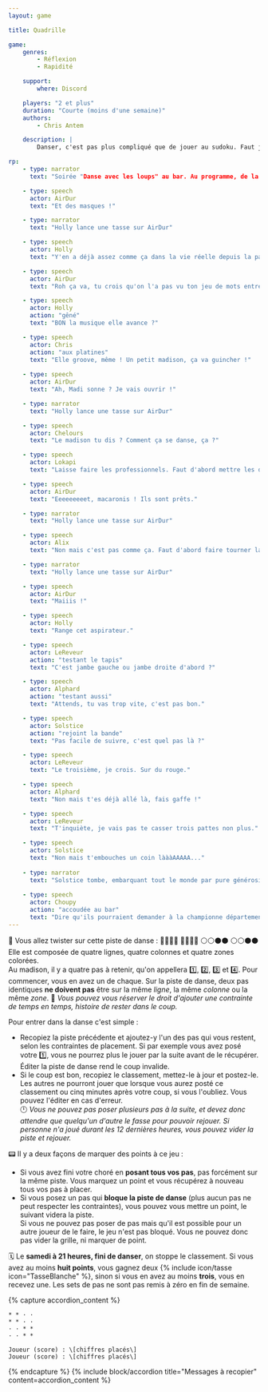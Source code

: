```yaml
---
layout: game

title: Quadrille

game:
    genres:
        - Réflexion
        - Rapidité

    support:
        where: Discord

    players: "2 et plus"
    duration: "Courte (moins d'une semaine)"
    authors:
        - Chris Antem

    description: |
        Danser, c'est pas plus compliqué que de jouer au sudoku. Faut juste ne pas s'emmêler les chiffres.

rp:
    - type: narrator
      text: "Soirée "Danse avec les loups" au bar. Au programme, de la danse et du poisson"

    - type: speech
      actor: AirDur
      text: "Et des masques !"

    - type: narrator
      text: "Holly lance une tasse sur AirDur"

    - type: speech
      actor: Holly
      text: "Y'en a déjà assez comme ça dans la vie réelle depuis la pandémie, tu veux vraiment faire fuir tout le monde en fait..."

    - type: speech
      actor: AirDur
      text: "Roh ça va, tu crois qu'on l'a pas vu ton jeu de mots entre le loup et le bar ?"

    - type: speech
      actor: Holly
      action: "gêné"
      text: "BON la musique elle avance ?"

    - type: speech
      actor: Chris
      action: "aux platines"
      text: "Elle groove, même ! Un petit madison, ça va guincher !"
      
    - type: speech
      actor: AirDur
      text: "Ah, Madi sonne ? Je vais ouvrir !"

    - type: narrator
      text: "Holly lance une tasse sur AirDur"

    - type: speech
      actor: Chelours
      text: "Le madison tu dis ? Comment ça se danse, ça ?"

    - type: speech
      actor: Lokapi
      text: "Laisse faire les professionnels. Faut d'abord mettre les deux bras en avant, puis sur les épaules, puis la tête..."

    - type: speech
      actor: AirDur
      text: "Eeeeeeeeet, macaronis ! Ils sont prêts."

    - type: narrator
      text: "Holly lance une tasse sur AirDur"

    - type: speech
      actor: Alix
      text: "Non mais c'est pas comme ça. Faut d'abord faire tourner la roue. Selon la couleur et la partie du corps sur laquelle ça tombe..."

    - type: narrator
      text: "Holly lance une tasse sur AirDur"

    - type: speech
      actor: AirDur
      text: "Maiiis !"

    - type: speech
      actor: Holly
      text: "Range cet aspirateur."

    - type: speech
      actor: LeReveur
      action: "testant le tapis"
      text: "C'est jambe gauche ou jambe droite d'abord ?"

    - type: speech
      actor: Alphard
      action: "testant aussi"
      text: "Attends, tu vas trop vite, c'est pas bon."

    - type: speech
      actor: Solstice
      action: "rejoint la bande"
      text: "Pas facile de suivre, c'est quel pas là ?"

    - type: speech
      actor: LeReveur
      text: "Le troisième, je crois. Sur du rouge."

    - type: speech
      actor: Alphard
      text: "Non mais t'es déjà allé là, fais gaffe !"

    - type: speech
      actor: LeReveur
      text: "T'inquiète, je vais pas te casser trois pattes non plus."

    - type: speech
      actor: Solstice
      text: "Non mais t'embouches un coin làààAAAAA..."
      
    - type: narrator
      text: "Solstice tombe, embarquant tout le monde par pure générosité"
      
    - type: speech
      actor: Choupy
      action: "accoudée au bar"
      text: "Dire qu'ils pourraient demander à la championne départementale de Just Dance de Seine-et-Oise pour leur montrer. Tent pis..."
---
```


📔 Vous allez twister sur cette piste de danse :
🔴🔴🔵🔵
🔴🔴🔵🔵
⚪⚪⚫⚫
⚪⚪⚫⚫  
Elle est composée de quatre lignes, quatre colonnes et quatre zones colorées.  
Au madison, il y a quatre pas à retenir, qu'on appellera 1️⃣, 2️⃣, 3️⃣ et 4️⃣. Pour commencer, vous en avez un de chaque. Sur la piste de danse, deux pas identiques **ne doivent pas** être sur la même *ligne*, la même *colonne* ou la même *zone*.
🧠 *Vous pouvez vous réserver le droit d'ajouter une contrainte de temps en temps, histoire de rester dans le coup.*

Pour entrer dans la danse c'est simple :
- Recopiez la piste précédente et ajoutez-y l'un des pas qui vous restent, selon les contraintes de placement. Si par exemple vous avez posé votre 1️⃣, vous ne pourrez plus le jouer par la suite avant de le récupérer. Éditer la piste de danse rend le coup invalide.  
- Si le coup est bon, recopiez le classement, mettez-le à jour et postez-le. Les autres ne pourront jouer que lorsque vous aurez posté ce classement ou cinq minutes après votre coup, si vous l'oubliez. Vous pouvez l'éditer en cas d'erreur.  
🕛 *Vous ne pouvez pas poser plusieurs pas à la suite, et devez donc attendre que quelqu'un d'autre le fasse pour pouvoir rejouer. Si personne n'a joué durant les 12 dernières heures, vous pouvez vider la piste et rejouer.*

📟 Il y a deux façons de marquer des points à ce jeu :
- Si vous avez fini votre choré en **posant tous vos pas**, pas forcément sur la même piste. Vous marquez un point et vous récupérez à nouveau tous vos pas à placer.  
- Si vous posez un pas qui **bloque la piste de danse** (plus aucun pas ne peut respecter les contraintes), vous pouvez vous mettre un point, le suivant videra la piste.  
Si vous ne pouvez pas poser de pas mais qu'il est possible pour un autre joueur de le faire, le jeu n'est pas bloqué. Vous ne pouvez donc pas vider la grille, ni marquer de point.

🗓️ Le **samedi à 21 heures, fini de danser**, on stoppe le classement. Si vous avez au moins **huit points**, vous gagnez deux {% include icon/tasse icon="TasseBlanche" %}, sinon si vous en avez au moins **trois**, vous en recevez une. Les sets de pas ne sont pas remis à zéro en fin de semaine.

{% capture accordion_content %}
```
* * · ·
* * · ·
· · * *
· · * *
```
```
Joueur (score) : \[chiffres placés\]
Joueur (score) : \[chiffres placés\]
```
{% endcapture %}
{% include block/accordion title="Messages à recopier" content=accordion_content %}
